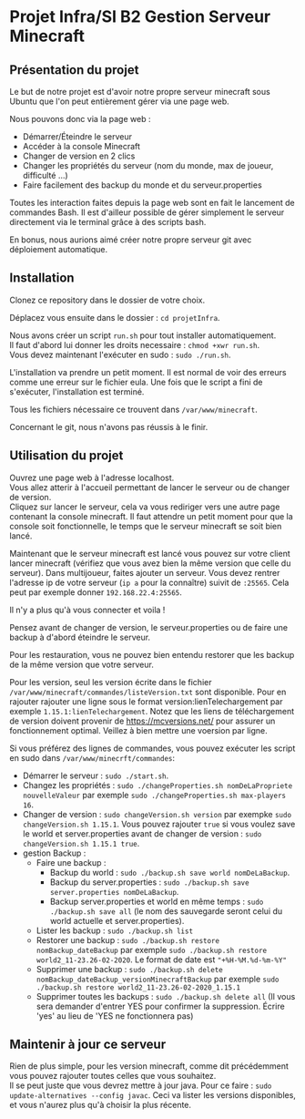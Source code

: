 # Projet Infra/SI B2 Gestion Serveur Minecraft
## Présentation du projet

Le but de notre projet est d'avoir notre propre serveur minecraft sous Ubuntu que l'on peut entièrement gérer via une page web.  
  
Nous pouvons donc via la page web :
* Démarrer/Éteindre le serveur 
* Accéder à la console Minecraft
* Changer de version en 2 clics
* Changer les propriétés du serveur (nom du monde, max de joueur, difficulté ...)
* Faire facilement des backup du monde et du serveur.properties

Toutes les interaction faites depuis la page web sont en fait le lancement de commandes Bash. Il est d'ailleur possible de gérer simplement le serveur directement via le terminal grâce à des scripts bash.  

En bonus, nous aurions aimé créer notre propre serveur git avec déploiement automatique.

## Installation 

Clonez ce repository dans le dossier de votre choix.  
  
Déplacez vous ensuite dans le dossier : `cd projetInfra`.  

Nous avons créer un script `run.sh` pour tout installer automatiquement.  
Il faut d'abord lui donner les droits necessaire : `chmod +xwr run.sh`.  
Vous devez maintenant l'exécuter en sudo : `sudo ./run.sh`.  

L'installation va prendre un petit moment. Il est normal de voir des erreurs comme une erreur sur le fichier eula.
Une fois que le script a fini de s'exécuter, l'installation est terminé.

Tous les fichiers nécessaire ce trouvent dans `/var/www/minecraft`.

Concernant le git, nous n'avons pas réussis à le finir.

## Utilisation du projet

Ouvrez une page web à l'adresse localhost.  
Vous allez atterir à l'accueil permettant de lancer le serveur ou de changer de version.  
Cliquez sur lancer le serveur, cela va vous rediriger vers une autre page contenant la console minecraft. Il faut attendre un petit moment pour que la console soit fonctionnelle, le temps que le serveur minecraft se soit bien lancé.  
  
Maintenant que le serveur minecraft est lancé vous pouvez sur votre client lancer minecraft (vérifiez que vous avez bien la même version que celle du serveur).
Dans multijoueur, faites ajouter un serveur. Vous devez rentrer l'adresse ip de votre serveur (`ip a` pour la connaître) suivit de `:25565`. Cela peut par exemple donner `192.168.22.4:25565`.  

Il n'y a plus qu'à vous connecter et voila !

Pensez avant de changer de version, le serveur.properties ou de faire une backup à d'abord éteindre le serveur.  

Pour les restauration, vous ne pouvez bien entendu restorer que les backup de la même version que votre serveur.  

Pour les version, seul les version écrite dans le fichier `/var/www/minecraft/commandes/listeVersion.txt` sont disponible. Pour en rajouter rajouter une ligne sous le format version:lienTelechargement par exemple `1.15.1:lienTelechargement`. Notez que les liens de téléchargement de version doivent provenir de https://mcversions.net/ pour assurer un fonctionnement optimal. Veillez à bien mettre une voersion par ligne.

Si vous préférez des lignes de commandes, vous pouvez exécuter les script en sudo dans `/var/www/minecrft/commandes`:

* Démarrer le serveur : `sudo ./start.sh`.
* Changez les propriétés : `sudo ./changeProperties.sh nomDeLaPropriete nouvelleValeur` par exemple `sudo ./changeProperties.sh max-players 16`.
* Changer de version : `sudo changeVersion.sh version` par exempke `sudo changeVersion.sh 1.15.1`. Vous pouvez rajouter `true` si vous voulez save le world et server.properties avant de changer de version : `sudo changeVersion.sh 1.15.1 true`.
* gestion Backup :
    * Faire une backup : 
        * Backup du world : `sudo ./backup.sh save world nomDeLaBackup`.
        * Backup du server.properties : `sudo ./backup.sh save server.properties nomDeLaBackup`.
        * Backup server.properties et world en même temps : `sudo ./backup.sh save all` (le nom des sauvegarde seront celui du world actuelle et server.properties).
    * Lister les backup : `sudo ./backup.sh list`
    * Restorer une backup : `sudo ./backup.sh restore nomBackup_dateBackup` par exemple `sudo ./backup.sh restore world2_11-23.26-02-2020`. Le format de date est `"+%H-%M.%d-%m-%Y"`
    * Supprimer une backup : `sudo ./backup.sh delete nomBackup_dateBackup_versionMinecraftBackup` par exemple `sudo ./backup.sh restore world2_11-23.26-02-2020_1.15.1`
    * Supprimer toutes les backups : `sudo ./backup.sh delete all` (Il vous sera demander d'entrer YES pour confirmer la suppression. Écrire 'yes' au lieu de 'YES ne fonctionnera pas)

## Maintenir à jour ce serveur

Rien de plus simple, pour les version minecraft, comme dit précédemment vous pouvez rajouter toutes celles que vous souhaitez.  
Il se peut juste que vous devrez mettre à jour java. Pour ce faire : `sudo update-alternatives --config javac`. 
Ceci va lister les versions disponibles, et vous n'aurez plus qu'à choisir la plus récente.
